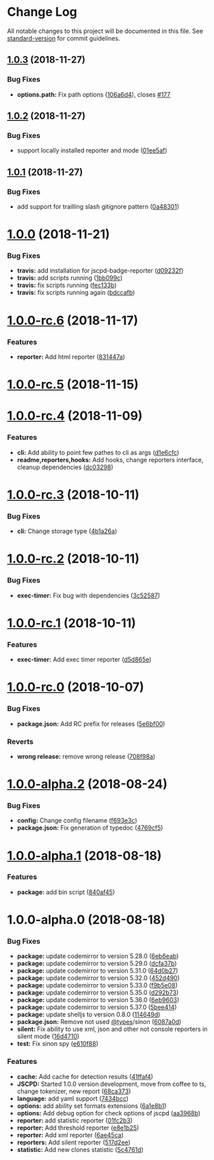 # Change Log

All notable changes to this project will be documented in this file. See [standard-version](https://github.com/conventional-changelog/standard-version) for commit guidelines.

<a name="1.0.3"></a>
## [1.0.3](https://github.com/kucherenko/jscpd/compare/v1.0.2...v1.0.3) (2018-11-27)


### Bug Fixes

* **options.path:** Fix path options ([106a6d4](https://github.com/kucherenko/jscpd/commit/106a6d4)), closes [#177](https://github.com/kucherenko/jscpd/issues/177)



<a name="1.0.2"></a>
## [1.0.2](https://github.com/kucherenko/jscpd/compare/v1.0.1...v1.0.2) (2018-11-27)


### Bug Fixes

* support locally installed reporter and mode ([01ee5af](https://github.com/kucherenko/jscpd/commit/01ee5af))



<a name="1.0.1"></a>
## [1.0.1](https://github.com/kucherenko/jscpd/compare/v1.0.0...v1.0.1) (2018-11-27)


### Bug Fixes

* add support for trailling slash gitignore pattern ([0a48301](https://github.com/kucherenko/jscpd/commit/0a48301))



<a name="1.0.0"></a>
# [1.0.0](https://github.com/kucherenko/jscpd/compare/v1.0.0-rc.6...v1.0.0) (2018-11-21)


### Bug Fixes

* **travis:** add installation for jscpd-badge-reporter ([d09232f](https://github.com/kucherenko/jscpd/commit/d09232f))
* **travis:** add scripts running ([1bb099c](https://github.com/kucherenko/jscpd/commit/1bb099c))
* **travis:** fix scripts running ([fec133b](https://github.com/kucherenko/jscpd/commit/fec133b))
* **travis:** fix scripts running again ([bdccafb](https://github.com/kucherenko/jscpd/commit/bdccafb))



<a name="1.0.0-rc.6"></a>
# [1.0.0-rc.6](https://github.com/kucherenko/jscpd/compare/v1.0.0-rc.5...v1.0.0-rc.6) (2018-11-17)


### Features

* **reporter:** Add html reporter ([831447a](https://github.com/kucherenko/jscpd/commit/831447a))



<a name="1.0.0-rc.5"></a>
# [1.0.0-rc.5](https://github.com/kucherenko/jscpd/compare/v1.0.0-rc.4...v1.0.0-rc.5) (2018-11-15)



<a name="1.0.0-rc.4"></a>
# [1.0.0-rc.4](https://github.com/kucherenko/jscpd/compare/v1.0.0-rc.3...v1.0.0-rc.4) (2018-11-09)


### Features

* **cli:** Add ability to point few pathes to cli as args ([d1e6cfc](https://github.com/kucherenko/jscpd/commit/d1e6cfc))
* **readme,reporters,hooks:** Add hooks, change reporters interface, cleanup dependencies ([dc03298](https://github.com/kucherenko/jscpd/commit/dc03298))



<a name="1.0.0-rc.3"></a>
# [1.0.0-rc.3](https://github.com/kucherenko/jscpd/compare/v1.0.0-rc.2...v1.0.0-rc.3) (2018-10-11)


### Bug Fixes

* **cli:** Change storage type ([4b1a26a](https://github.com/kucherenko/jscpd/commit/4b1a26a))



<a name="1.0.0-rc.2"></a>
# [1.0.0-rc.2](https://github.com/kucherenko/jscpd/compare/v1.0.0-rc.1...v1.0.0-rc.2) (2018-10-11)


### Bug Fixes

* **exec-timer:** Fix bug with dependencies ([3c52587](https://github.com/kucherenko/jscpd/commit/3c52587))



<a name="1.0.0-rc.1"></a>
# [1.0.0-rc.1](https://github.com/kucherenko/jscpd/compare/v1.0.0-rc.0...v1.0.0-rc.1) (2018-10-11)


### Features

* **exec-timer:** Add exec timer reporter ([d5d865e](https://github.com/kucherenko/jscpd/commit/d5d865e))



<a name="1.0.0-rc.0"></a>
# [1.0.0-rc.0](https://github.com/kucherenko/jscpd/compare/v1.1.0-rc.0...v1.0.0-rc.0) (2018-10-07)


### Bug Fixes

* **package.json:** Add RC prefix for releases ([5e6bf00](https://github.com/kucherenko/jscpd/commit/5e6bf00))


### Reverts

* **wrong release:** remove wrong release ([708f98a](https://github.com/kucherenko/jscpd/commit/708f98a))



<a name="1.0.0-alpha.2"></a>
# [1.0.0-alpha.2](https://github.com/kucherenko/jscpd/compare/v1.0.0-alpha.1...v1.0.0-alpha.2) (2018-08-24)


### Bug Fixes

* **config:** Change config filename ([f693e3c](https://github.com/kucherenko/jscpd/commit/f693e3c))
* **package.json:** Fix generation of typedoc ([4769cf5](https://github.com/kucherenko/jscpd/commit/4769cf5))



<a name="1.0.0-alpha.1"></a>
# [1.0.0-alpha.1](https://github.com/kucherenko/jscpd/compare/v1.0.0-alpha.0...v1.0.0-alpha.1) (2018-08-18)


### Features

* **package:** add bin script ([840af45](https://github.com/kucherenko/jscpd/commit/840af45))



<a name="1.0.0-alpha.0"></a>
# 1.0.0-alpha.0 (2018-08-18)


### Bug Fixes

* **package:** update codemirror to version 5.28.0 ([6eb6eab](https://github.com/kucherenko/jscpd/commit/6eb6eab))
* **package:** update codemirror to version 5.29.0 ([dcfa37b](https://github.com/kucherenko/jscpd/commit/dcfa37b))
* **package:** update codemirror to version 5.31.0 ([64d0b27](https://github.com/kucherenko/jscpd/commit/64d0b27))
* **package:** update codemirror to version 5.32.0 ([452d490](https://github.com/kucherenko/jscpd/commit/452d490))
* **package:** update codemirror to version 5.33.0 ([f9b5e08](https://github.com/kucherenko/jscpd/commit/f9b5e08))
* **package:** update codemirror to version 5.35.0 ([d292b73](https://github.com/kucherenko/jscpd/commit/d292b73))
* **package:** update codemirror to version 5.36.0 ([6eb9603](https://github.com/kucherenko/jscpd/commit/6eb9603))
* **package:** update codemirror to version 5.37.0 ([5bee414](https://github.com/kucherenko/jscpd/commit/5bee414))
* **package:** update shelljs to version 0.8.0 ([114649d](https://github.com/kucherenko/jscpd/commit/114649d))
* **package.json:** Remove not used [@types](https://github.com/types)/sinon ([6087a0d](https://github.com/kucherenko/jscpd/commit/6087a0d))
* **silent:** Fix ability to use xml, json and other not console reporters in silent mode ([16d4710](https://github.com/kucherenko/jscpd/commit/16d4710))
* **test:** Fix sinon spy ([e610f88](https://github.com/kucherenko/jscpd/commit/e610f88))


### Features

* **cache:** Add cache for detection results ([41ffaf4](https://github.com/kucherenko/jscpd/commit/41ffaf4))
* **JSCPD:** Started 1.0.0 version development, move from coffee to ts, change tokenizer, new report ([68ca373](https://github.com/kucherenko/jscpd/commit/68ca373))
* **language:** add yaml support ([7434bcc](https://github.com/kucherenko/jscpd/commit/7434bcc))
* **options:** add ability set formats extensions ([6a1e8b1](https://github.com/kucherenko/jscpd/commit/6a1e8b1))
* **options:** Add debug option for check options of jscpd ([aa3968b](https://github.com/kucherenko/jscpd/commit/aa3968b))
* **reporter:** add statistic reporter ([01fc2b3](https://github.com/kucherenko/jscpd/commit/01fc2b3))
* **reporter:** Add threshold reporter ([e8e1b25](https://github.com/kucherenko/jscpd/commit/e8e1b25))
* **reporter:** Add xml reporter ([6ae45ca](https://github.com/kucherenko/jscpd/commit/6ae45ca))
* **reporters:** Add silent reporter ([517d2ee](https://github.com/kucherenko/jscpd/commit/517d2ee))
* **statistic:** Add new clones statistic ([5c4761d](https://github.com/kucherenko/jscpd/commit/5c4761d))

